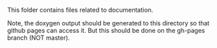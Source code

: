 This folder contains files related to documentation.

Note, the doxygen output should be generated to this directory
so that github pages can access it. But this should be done
on the gh-pages branch (NOT master).
